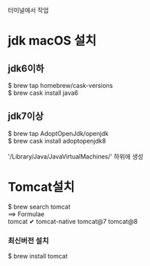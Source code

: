 터미널에서 작업
<h1>jdk macOS 설치</h1>
<h2>jdk6이하</h2>
$ brew tap homebrew/cask-versions<br>
$ brew cask install java6

<h2>jdk7이상</h2>
$ brew tap AdoptOpenJdk/openjdk<br>
$ brew cask install adoptopenjdk8
<br><br>
'/Library/Java/JavaVirtualMachines/' 하위에 생성


<h1>Tomcat설치</h1>
$ brew search tomcat<br>
==> Formulae<br>
tomcat ✔            tomcat-native       tomcat@7            tomcat@8<br>
<h3>최신버전 설치</h3>
$ brew install tomcat<br>

